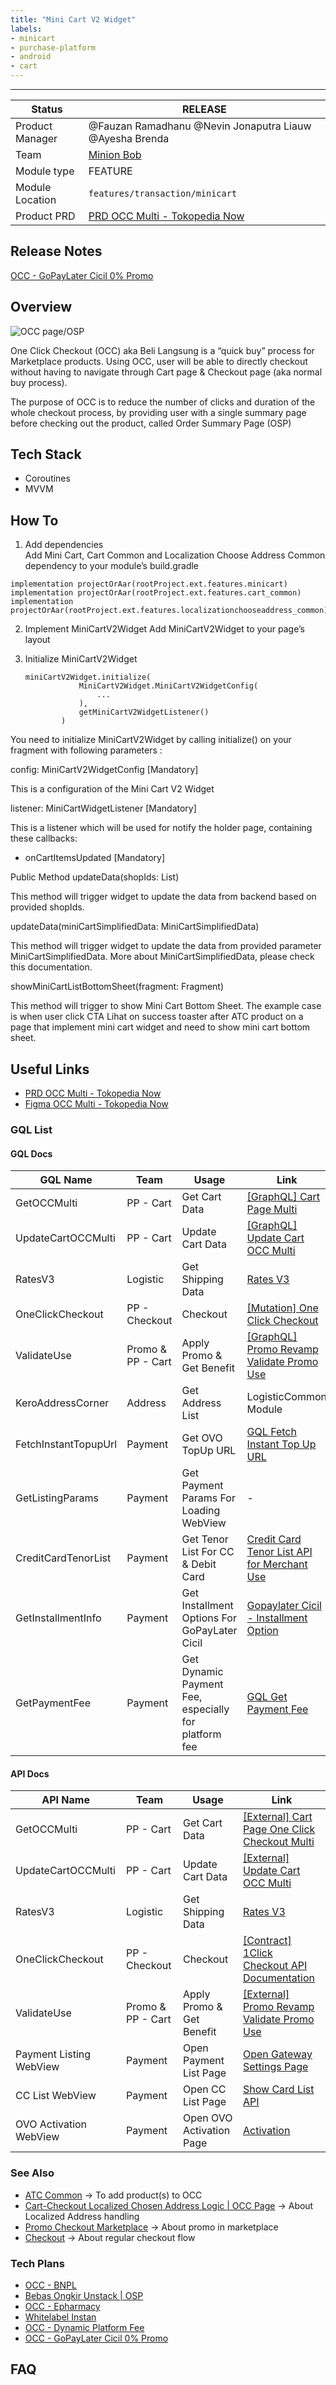 ```yaml
---
title: "Mini Cart V2 Widget"
labels:
- minicart
- purchase-platform
- android
- cart
---
```


---
<!--left header table-->
| **Status**      | <!--start status:Green-->RELEASE<!--end status-->                                                                                                  |
|-----------------|----------------------------------------------------------------------------------------------------------------------------------------------------|
| Product Manager | @Fauzan Ramadhanu @Nevin Jonaputra Liauw @Ayesha Brenda                                                                                            |
| Team            | [Minion Bob](https://tokopedia.atlassian.net/wiki/spaces/PA/pages/1225571771/Android+Minion+Bob)                                                   |
| Module type     | <!--start status:Yellow-->FEATURE<!--end status-->                                                                                                 |
| Module Location | <code>features/transaction/minicart</code>                                                                                                            |
| Product PRD     | [PRD OCC Multi - Tokopedia Now](https://docs.google.com/document/d/1xgPIQkocPZoP0HATcvvbC4M8kgzkV1gVJvAU8vfhONQ/edit?pli=1#heading=h.1rxfwnt6h4rr) |

<!--toc-->
## Release Notes
<!--start expand:17 Feb (MA-3.210)-->
[OCC - GoPayLater Cicil 0% Promo](https://tokopedia.atlassian.net/wiki/spaces/PA/pages/2146763827)
<!--end expand-->

## Overview
![OCC page/OSP](https://docs-android.tokopedia.net/images/docs/oneclickcheckout/overview_occ.png)

One Click Checkout (OCC) aka Beli Langsung is a “quick buy” process for Marketplace products. Using OCC, user will be able to directly checkout without having to navigate through Cart page & Checkout page (aka normal buy process).

The purpose of OCC is to reduce the number of clicks and duration of the whole checkout process, by providing user with a single summary page before checking out the product, called Order Summary Page (OSP)

## Tech Stack
- Coroutines
- MVVM

## How To
1. Add dependencies  
   Add Mini Cart, Cart Common and Localization Choose Address Common dependency to your module’s build.gradle
```
implementation projectOrAar(rootProject.ext.features.minicart)
implementation projectOrAar(rootProject.ext.features.cart_common)
implementation projectOrAar(rootProject.ext.features.localizationchooseaddress_common)
```
2. Implement MiniCartV2Widget
   Add MiniCartV2Widget to your page’s layout

3. Initialize MiniCartV2Widget
    ```
   miniCartV2Widget.initialize(
                MiniCartV2Widget.MiniCartV2WidgetConfig(
                    ...
                ),
                getMiniCartV2WidgetListener()
            )
   ```
You need to initialize MiniCartV2Widget by calling initialize() on your fragment with following parameters :

config: MiniCartV2WidgetConfig [Mandatory]

This is a configuration of the Mini Cart V2 Widget

listener: MiniCartWidgetListener [Mandatory]

This is a listener which will be used for notify the holder page, containing these callbacks:

- onCartItemsUpdated [Mandatory]

Public Method
updateData(shopIds: List<String>)

This method will trigger widget to update the data from backend based on provided shopIds.

updateData(miniCartSimplifiedData: MiniCartSimplifiedData)

This method will trigger widget to update the data from provided parameter  MiniCartSimplifiedData. More about MiniCartSimplifiedData, please check this documentation.

showMiniCartListBottomSheet(fragment: Fragment)

This method will trigger to show Mini Cart Bottom Sheet. The example case is when user click CTA Lihat on success toaster after ATC product on a page that implement mini cart widget and need to show mini cart bottom sheet.

## Useful Links
- [PRD OCC Multi - Tokopedia Now](https://docs.google.com/document/d/1xgPIQkocPZoP0HATcvvbC4M8kgzkV1gVJvAU8vfhONQ/edit?pli=1#heading=h.1rxfwnt6h4rr)
- [Figma OCC Multi - Tokopedia Now](https://www.figma.com/file/BdMdmdfURvDmlHpx8r6pe8/UX%2FUI---Tokopedia-NOW!-%5BGrand-Launch---August%5D?node-id=1166%3A0)

### GQL List
#### GQL Docs

| **GQL Name**         | **Team**          | **Usage**                                             | **Link**                                                                                                       |
|----------------------|-------------------|-------------------------------------------------------|----------------------------------------------------------------------------------------------------------------|
| GetOCCMulti          | PP - Cart         | Get Cart Data                                         | [[GraphQL] Cart Page Multi](https://tokopedia.atlassian.net/wiki/spaces/TTD/pages/1602814548)                  |
| UpdateCartOCCMulti   | PP - Cart         | Update Cart Data                                      | [[GraphQL] Update Cart OCC Multi](https://tokopedia.atlassian.net/wiki/spaces/TTD/pages/1603142893)            |
| RatesV3              | Logistic          | Get Shipping Data                                     | [Rates V3](https://tokopedia.atlassian.net/wiki/spaces/LG/pages/567279712)                                     |
| OneClickCheckout     | PP - Checkout     | Checkout                                              | [[Mutation] One Click Checkout](https://tokopedia.atlassian.net/wiki/spaces/TTD/pages/724043954)               |
| ValidateUse          | Promo & PP - Cart | Apply Promo & Get Benefit                             | [[GraphQL] Promo Revamp Validate Promo Use](https://tokopedia.atlassian.net/wiki/spaces/TTD/pages/706323972)   |
| KeroAddressCorner    | Address           | Get Address List                                      | LogisticCommon Module                                                                                          |
| FetchInstantTopupUrl | Payment           | Get OVO TopUp URL                                     | [GQL Fetch Instant Top Up URL](https://tokopedia.atlassian.net/wiki/spaces/PY/pages/736134467)                 |
| GetListingParams     | Payment           | Get Payment Params For Loading WebView                | -                                                                                                              |
| CreditCardTenorList  | Payment           | Get Tenor List For CC & Debit Card                    | [Credit Card Tenor List API for Merchant Use](https://tokopedia.atlassian.net/wiki/spaces/PY/pages/1521485348) |
| GetInstallmentInfo   | Payment           | Get Installment Options For GoPayLater Cicil          | [Gopaylater Cicil - Installment Option](https://tokopedia.atlassian.net/wiki/spaces/PY/pages/1894089469)       |
| GetPaymentFee        | Payment           | Get Dynamic Payment Fee, especially for platform fee  | [GQL Get Payment Fee](https://tokopedia.atlassian.net/wiki/spaces/PY/pages/2106034126)                         |

#### API Docs
| **API Name**            | **Team**          | **Usage**                 | **Link**                                                                                                          |
|-------------------------|-------------------|---------------------------|-------------------------------------------------------------------------------------------------------------------|
| GetOCCMulti             | PP - Cart         | Get Cart Data             | [[External] Cart Page One Click Checkout Multi](https://tokopedia.atlassian.net/wiki/spaces/TTD/pages/1589971576) |
| UpdateCartOCCMulti      | PP - Cart         | Update Cart Data          | [[External] Update Cart OCC Multi](https://tokopedia.atlassian.net/wiki/spaces/TTD/pages/1602814277)              |
| RatesV3                 | Logistic          | Get Shipping Data         | [Rates V3](https://tokopedia.atlassian.net/wiki/spaces/LG/pages/567279712)                                        |
| OneClickCheckout        | PP - Checkout     | Checkout                  | [[Contract] 1Click Checkout API Documentation](https://tokopedia.atlassian.net/wiki/spaces/TTD/pages/699572176)   |
| ValidateUse             | Promo & PP - Cart | Apply Promo & Get Benefit | [[External] Promo Revamp Validate Promo Use](https://tokopedia.atlassian.net/wiki/spaces/TTD/pages/706323972)     |
| Payment Listing WebView | Payment           | Open Payment List Page    | [Open Gateway Settings Page](https://tokopedia.atlassian.net/wiki/spaces/PY/pages/699640342)                      |
| CC List WebView         | Payment           | Open CC List Page         | [Show Card List API](https://tokopedia.atlassian.net/wiki/spaces/PY/pages/861243905)                              |
| OVO Activation WebView  | Payment           | Open OVO Activation Page  | [Activation](https://tokopedia.atlassian.net/wiki/spaces/PY/pages/517442003)                                      |

### See Also
- [ATC Common](https://tokopedia.atlassian.net/wiki/spaces/PA/pages/1428718668) → To add product(s) to OCC
- [Cart-Checkout Localized Chosen Address Logic | OCC Page](https://tokopedia.atlassian.net/wiki/spaces/PA/pages/1858210131/Cart-Checkout+Localized+Chosen+Address+Logic#OCC-Page) → About Localized Address handling
- [Promo Checkout Marketplace](https://tokopedia.atlassian.net/wiki/spaces/PA/pages/1426100871) → About promo in marketplace
- [Checkout](https://tokopedia.atlassian.net/wiki/spaces/PA/pages/1426720585) → About regular checkout flow

### Tech Plans
- [OCC - BNPL](https://tokopedia.atlassian.net/wiki/spaces/PA/pages/1909556577)
- [Bebas Ongkir Unstack | OSP](https://tokopedia.atlassian.net/wiki/spaces/PA/pages/2003501967/Bebas+Ongkir+Unstack#OSP)
- [OCC - Epharmacy](https://tokopedia.atlassian.net/wiki/spaces/PA/pages/2065990815)
- [Whitelabel Instan](https://tokopedia.atlassian.net/wiki/spaces/PA/pages/2104460915)
- [OCC - Dynamic Platform Fee](https://tokopedia.atlassian.net/wiki/spaces/PA/pages/2109181348)
- [OCC - GoPayLater Cicil 0% Promo](https://tokopedia.atlassian.net/wiki/spaces/PA/pages/2146763827)

## FAQ
